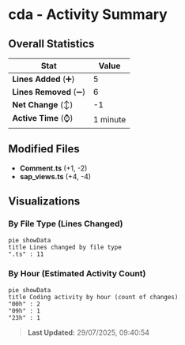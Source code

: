 # cda - Activity Summary 

## Overall Statistics

| Stat                   | Value                                                             |
| ---------------------- | ----------------------------------------------------------------- |
| **Lines Added** (➕)   | 5                                          |
| **Lines Removed** (➖) | 6                                        |
| **Net Change** (↕)    | -1                |
| **Active Time** (⌚)   | 1 minute |


## Modified Files
- **Comment.ts** (+1, -2)
- **sap_views.ts** (+4, -4)

## Visualizations

### By File Type (Lines Changed)

```mermaid
pie showData
title Lines changed by file type
".ts" : 11
```

### By Hour (Estimated Activity Count)

```mermaid
pie showData
title Coding activity by hour (count of changes)
"00h" : 2
"09h" : 1
"23h" : 1
```


> **Last Updated:** 29/07/2025, 09:40:54